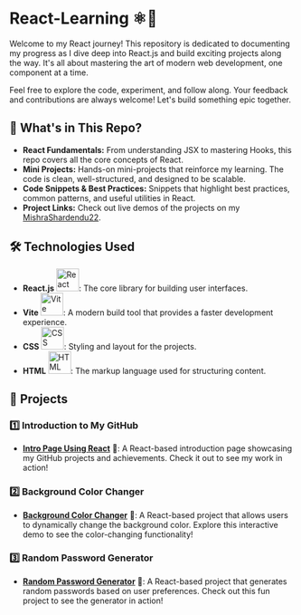 # React-Learning ⚛️🚀

Welcome to my React journey! This repository is dedicated to documenting my progress as I dive deep into React.js and build exciting projects along the way. It's all about mastering the art of modern web development, one component at a time.

Feel free to explore the code, experiment, and follow along. Your feedback and contributions are always welcome! Let's build something epic together.

## 🚩 What's in This Repo?
- **React Fundamentals:** From understanding JSX to mastering Hooks, this repo covers all the core concepts of React.
- **Mini Projects:** Hands-on mini-projects that reinforce my learning. The code is clean, well-structured, and designed to be scalable.
- **Code Snippets & Best Practices:** Snippets that highlight best practices, common patterns, and useful utilities in React.
- **Project Links:** Check out live demos of the projects on my [MishraShardendu22](https://github.com/MishraShardendu22).

## 🛠️ Technologies Used
- **React.js** <img src="https://upload.wikimedia.org/wikipedia/commons/a/a7/React-icon.svg" alt="React Logo" width="40" height="40">: The core library for building user interfaces.
- **Vite** <img src="https://vitejs.dev/logo.svg" alt="Vite Logo" width="40" height="40">: A modern build tool that provides a faster development experience.
- **CSS** <img src="https://upload.wikimedia.org/wikipedia/commons/6/62/CSS3_logo.svg" alt="CSS Logo" width="40" height="40">: Styling and layout for the projects.
- **HTML** <img src="https://upload.wikimedia.org/wikipedia/commons/6/61/HTML5_logo_and_wordmark.svg" alt="HTML Logo" width="40" height="40">: The markup language used for structuring content.

## 📝 Projects

### 1️⃣ Introduction to My GitHub
- **[Intro Page Using React](https://intro-react-shardendu-mishra.netlify.app/)** 🚀: A React-based introduction page showcasing my GitHub projects and achievements. Check it out to see my work in action!

### 2️⃣ Background Color Changer
- **[Background Color Changer](https://background-color-changer-react-mishra.netlify.app/)** 🚀: A React-based project that allows users to dynamically change the background color. Explore this interactive demo to see the color-changing functionality!

### 3️⃣ Random Password Generator
- **[Random Password Generator](https://random-password-shardendu-mishra.netlify.app/)** 🚀: A React-based project that generates random passwords based on user preferences. Check out this fun project to see the generator in action!
